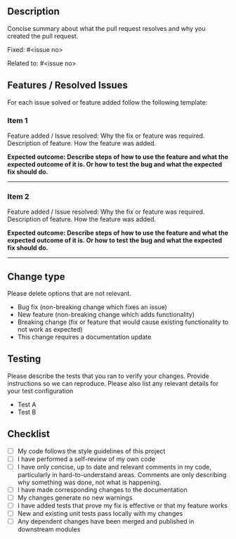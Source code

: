 ## Description

Concise summary about what the pull request resolves and why you created the
pull request.

Fixed: #\<issue no>

Related to: #\<issue no>

## Features / Resolved Issues

For each issue solved or feature added follow the following template:

### Item 1

Feature added / Issue resolved: Why the fix or feature was required.
Description of feature. How the feature was added.

**Expected outcome: Describe steps of how to use the feature and what the
expected outcome of it is. Or how to test the bug and what the expected fix
should do.**

---

### Item 2

Feature added / Issue resolved: Why the fix or feature was required.
Description of feature. How the feature was added.

**Expected outcome: Describe steps of how to use the feature and what the
expected outcome of it is. Or how to test the bug and what the expected fix
should do.**

---

## Change type

Please delete options that are not relevant.

- Bug fix (non-breaking change which fixes an issue)
- New feature (non-breaking change which adds functionality)
- Breaking change (fix or feature that would cause existing functionality to
  not work as expected)
- This change requires a documentation update

## Testing

Please describe the tests that you ran to verify your changes. Provide
instructions so we can reproduce. Please also list any relevant details for
your test configuration

- Test A
- Test B

## Checklist

- [ ] My code follows the style guidelines of this project
- [ ] I have performed a self-review of my own code
- [ ] I have only concise, up to date and relevant comments in my code,
      particularly in hard-to-understand areas. Comments are only describing why
      something was done, not what is happening.
- [ ] I have made corresponding changes to the documentation
- [ ] My changes generate no new warnings
- [ ] I have added tests that prove my fix is effective or that my feature
      works
- [ ] New and existing unit tests pass locally with my changes
- [ ] Any dependent changes have been merged and published in downstream
      modules
